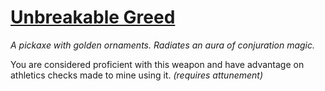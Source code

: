 # [Unbreakable Greed](https://hollowknight.wiki/w/Fragile_Greed#Unbreakable_Greed)

*A pickaxe with golden ornaments. Radiates an aura of conjuration magic.*

You are considered proficient with this weapon and have advantage on athletics checks made to mine using it. *(requires attunement)*
